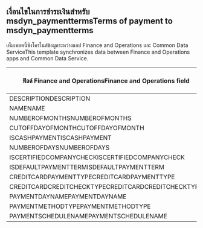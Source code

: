 ## <a name="terms-of-payment-to-msdyn_paymentterms"></a><span data-ttu-id="c957b-101">เงื่อนไขในการชำระเงินสำหรับ msdyn_paymentterms</span><span class="sxs-lookup"><span data-stu-id="c957b-101">Terms of payment to msdyn_paymentterms</span></span>

<span data-ttu-id="c957b-102">เท็มเพลตนี้ซิงโครไนส์ข้อมูลระหว่างแอป Finance and Operations และ Common Data Service</span><span class="sxs-lookup"><span data-stu-id="c957b-102">This template synchronizes data between Finance and Operations apps and Common Data Service.</span></span>

<span data-ttu-id="c957b-103">ฟิลด์ Finance and Operations</span><span class="sxs-lookup"><span data-stu-id="c957b-103">Finance and Operations field</span></span> | <span data-ttu-id="c957b-104">ชนิดของการแม็ป</span><span class="sxs-lookup"><span data-stu-id="c957b-104">Map type</span></span> | <span data-ttu-id="c957b-105">ฟิลด์ Dynamics 365 อื่นๆ</span><span class="sxs-lookup"><span data-stu-id="c957b-105">Other Dynamics 365 field</span></span> | <span data-ttu-id="c957b-106">ค่าเริ่มต้น</span><span class="sxs-lookup"><span data-stu-id="c957b-106">Default value</span></span>
---|---|---|---
<span data-ttu-id="c957b-107">DESCRIPTION</span><span class="sxs-lookup"><span data-stu-id="c957b-107">DESCRIPTION</span></span> | = | <span data-ttu-id="c957b-108">msdyn_description</span><span class="sxs-lookup"><span data-stu-id="c957b-108">msdyn_description</span></span> | 
<span data-ttu-id="c957b-109">NAME</span><span class="sxs-lookup"><span data-stu-id="c957b-109">NAME</span></span> | = | <span data-ttu-id="c957b-110">msdyn_name</span><span class="sxs-lookup"><span data-stu-id="c957b-110">msdyn_name</span></span> | 
<span data-ttu-id="c957b-111">NUMBEROFMONTHS</span><span class="sxs-lookup"><span data-stu-id="c957b-111">NUMBEROFMONTHS</span></span> | = | <span data-ttu-id="c957b-112">msdyn_numberofmonth</span><span class="sxs-lookup"><span data-stu-id="c957b-112">msdyn_numberofmonth</span></span> | 
<span data-ttu-id="c957b-113">CUTOFFDAYOFMONTH</span><span class="sxs-lookup"><span data-stu-id="c957b-113">CUTOFFDAYOFMONTH</span></span> | = | <span data-ttu-id="c957b-114">msdyn_cutoffdayofmonth</span><span class="sxs-lookup"><span data-stu-id="c957b-114">msdyn_cutoffdayofmonth</span></span> | 
<span data-ttu-id="c957b-115">ISCASHPAYMENT</span><span class="sxs-lookup"><span data-stu-id="c957b-115">ISCASHPAYMENT</span></span> | >< | <span data-ttu-id="c957b-116">msdyn_iscashpayment</span><span class="sxs-lookup"><span data-stu-id="c957b-116">msdyn_iscashpayment</span></span> | 
<span data-ttu-id="c957b-117">NUMBEROFDAYS</span><span class="sxs-lookup"><span data-stu-id="c957b-117">NUMBEROFDAYS</span></span> | = | <span data-ttu-id="c957b-118">msdyn_days</span><span class="sxs-lookup"><span data-stu-id="c957b-118">msdyn_days</span></span> | 
<span data-ttu-id="c957b-119">ISCERTIFIEDCOMPANYCHECK</span><span class="sxs-lookup"><span data-stu-id="c957b-119">ISCERTIFIEDCOMPANYCHECK</span></span> | >< | <span data-ttu-id="c957b-120">msdyn_iscertifiedcompanycheck</span><span class="sxs-lookup"><span data-stu-id="c957b-120">msdyn_iscertifiedcompanycheck</span></span> | 
<span data-ttu-id="c957b-121">ISDEFAULTPAYMENTTERM</span><span class="sxs-lookup"><span data-stu-id="c957b-121">ISDEFAULTPAYMENTTERM</span></span> | >< | <span data-ttu-id="c957b-122">msdyn_isdefaultpaymentterm</span><span class="sxs-lookup"><span data-stu-id="c957b-122">msdyn_isdefaultpaymentterm</span></span> | 
<span data-ttu-id="c957b-123">CREDITCARDPAYMENTTYPE</span><span class="sxs-lookup"><span data-stu-id="c957b-123">CREDITCARDPAYMENTTYPE</span></span> | >< | <span data-ttu-id="c957b-124">msdyn_creditcardpaymenttype</span><span class="sxs-lookup"><span data-stu-id="c957b-124">msdyn_creditcardpaymenttype</span></span> | 
<span data-ttu-id="c957b-125">CREDITCARDCREDITCHECKTYPE</span><span class="sxs-lookup"><span data-stu-id="c957b-125">CREDITCARDCREDITCHECKTYPE</span></span> | >< | <span data-ttu-id="c957b-126">msdyn_creditcardcreditchecktype</span><span class="sxs-lookup"><span data-stu-id="c957b-126">msdyn_creditcardcreditchecktype</span></span> | 
<span data-ttu-id="c957b-127">PAYMENTDAYNAME</span><span class="sxs-lookup"><span data-stu-id="c957b-127">PAYMENTDAYNAME</span></span> | = | <span data-ttu-id="c957b-128">msdyn_paymentdayname.msdyn_name</span><span class="sxs-lookup"><span data-stu-id="c957b-128">msdyn_paymentdayname.msdyn_name</span></span> | 
<span data-ttu-id="c957b-129">PAYMENTMETHODTYPE</span><span class="sxs-lookup"><span data-stu-id="c957b-129">PAYMENTMETHODTYPE</span></span> | >< | <span data-ttu-id="c957b-130">msdyn_paymentmethodtype</span><span class="sxs-lookup"><span data-stu-id="c957b-130">msdyn_paymentmethodtype</span></span> | 
<span data-ttu-id="c957b-131">PAYMENTSCHEDULENAME</span><span class="sxs-lookup"><span data-stu-id="c957b-131">PAYMENTSCHEDULENAME</span></span> | = | <span data-ttu-id="c957b-132">msdyn_paymentschedulename.msdyn_name</span><span class="sxs-lookup"><span data-stu-id="c957b-132">msdyn_paymentschedulename.msdyn_name</span></span> | 
